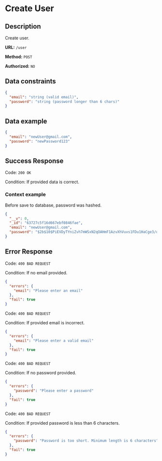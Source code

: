 # Create User

## Description

Create user.

<b>URL:</b> `/user`

<b>Method:</b> `POST`

<b>Authorized:</b> `NO`

## Data constraints

```json
{
  "email": "string (valid email)",
  "password": "string (password longer than 6 chars)"
}
```

## Data example

```json
{
  "email": "newUser@gmail.com",
  "password": "newPassword123"
}
```

## Success Response

Code: `200 OK`

Condition: If provided data is correct.

### Context example

Before save to database, password was hashed.

```json
{
  "__v": 0,
  "_id": "63727c5f16d667ebf0846fae",
  "email": "newUser@gmail.com",
  "password": "$2b$10$PiEVDyTYniZvh7mWSxN2qOAHmF1AzvXhVuvs1FDu1HaCge3/qOW52"
}
```

## Error Response

Code: `400 BAD REQUEST`

Condition: If no email provided.

```json
{
  "errors": {
    "email": "Please enter an email"
  },
  "fail": true
}
```

Code: `400 BAD REQUEST`

Condition: If provided email is incorrect.

```json
{
  "errors": {
    "email": "Please enter a valid email"
  },
  "fail": true
}
```

Code: `400 BAD REQUEST`

Condition: If no password provided.

```json
{
  "errors": {
    "password": "Please enter a password"
  },
  "fail": true
}
```

Code: `400 BAD REQUEST`

Condition: If provided password is less than 6 characters.

```json
{
  "errors": {
    "password": "Password is too short. Minimum length is 6 characters"
  },
  "fail": true
}
```
